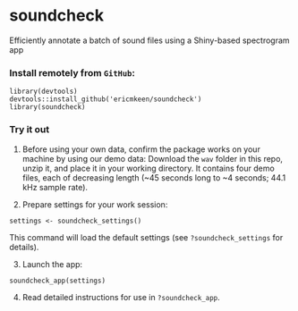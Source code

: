 # soundcheck
Efficiently annotate a batch of sound files using a Shiny-based spectrogram app

### Install remotely from `GitHub`:
```
library(devtools)
devtools::install_github('ericmkeen/soundcheck')
library(soundcheck)
```
### Try it out

1. Before using your own data, confirm the package works on your machine by using our demo data:
Download the `wav` folder in this repo, unzip it, and place it in your working directory.
It contains four demo files, each of decreasing length (~45 seconds long to ~4 seconds; 44.1 kHz sample rate).

2. Prepare settings for your work session:  

```
settings <- soundcheck_settings()
```

This command will load the default settings (see `?soundcheck_settings` for details). 

3. Launch the app:  

```
soundcheck_app(settings)
```

4. Read detailed instructions for use in `?soundcheck_app`.  


